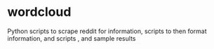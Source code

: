 # wordcloud
Python scripts to scrape reddit for information, scripts to then format information, and scripts , and sample results
